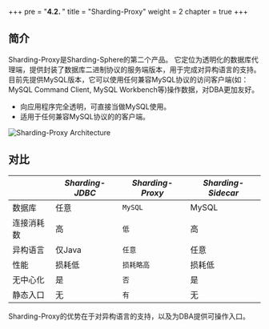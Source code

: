 +++
pre = "<b>4.2. </b>"
title = "Sharding-Proxy"
weight = 2
chapter = true
+++

## 简介

Sharding-Proxy是Sharding-Sphere的第二个产品。
它定位为透明化的数据库代理端，提供封装了数据库二进制协议的服务端版本，用于完成对异构语言的支持。
目前先提供MySQL版本，它可以使用任何兼容MySQL协议的访问客户端(如：MySQL Command Client, MySQL Workbench等)操作数据，对DBA更加友好。

* 向应用程序完全透明，可直接当做MySQL使用。
* 适用于任何兼容MySQL协议的的客户端。

![Sharding-Proxy Architecture](/img/sharding-proxy-brief_v2.png)

## 对比

|           | *Sharding-JDBC* | *Sharding-Proxy* | *Sharding-Sidecar* |
| --------- | --------------- | ---------------- | ------------------ |
| 数据库     | 任意            | `MySQL`          | MySQL               |
| 连接消耗数 | 高              | `低`             | 高                  |
| 异构语言   | 仅Java          | `任意`            | 任意                |
| 性能       | 损耗低          | `损耗略高`         | 损耗低              |
| 无中心化   | 是              | `否`              | 是                  |
| 静态入口   | 无              | `有`              | 无                  |

Sharding-Proxy的优势在于对异构语言的支持，以及为DBA提供可操作入口。
